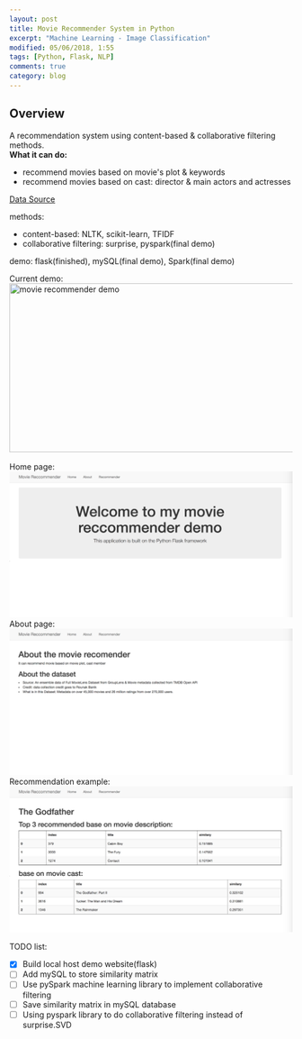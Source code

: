 ```yaml
---
layout: post
title: Movie Recommender System in Python
excerpt: "Machine Learning - Image Classification"
modified: 05/06/2018, 1:55
tags: [Python, Flask, NLP]
comments: true
category: blog
---
```


## Overview  
A  recommendation system using content-based & collaborative filtering methods.  
**What it can do:**  
* recommend movies based on movie's plot & keywords  
* recommend movies based on cast: director & main actors and actresses  

[Data Source](https://www.kaggle.com/rounakbanik/the-movies-dataset/data)

methods: 
* content-based: NLTK, scikit-learn, TFIDF
* collaborative filtering: surprise, pyspark(final demo)

demo: flask(finished), mySQL(final demo), Spark(final demo)

Current demo:  
<a href="https://imgflip.com/gif/29fzmi"><img src="https://i.imgflip.com/29fzmi.gif" width="600px" height="300px" title="movie recommender demo"/></a>  
  
Home page:  
![home page](images/Recommender/HomePage.png)  
About page:  
![about](images/Recommender/about.png)  
Recommendation example:  
![example](images/Recommender/example.png)


TODO list:   
* [x] Build local host demo website(flask)  
* [ ] Add mySQL to store similarity matrix 
* [ ] Use pySpark machine learning library to implement collaborative filtering  
* [ ] Save similarity matrix in mySQL database  
* [ ] Using pyspark library to do collaborative filtering instead of surprise.SVD
